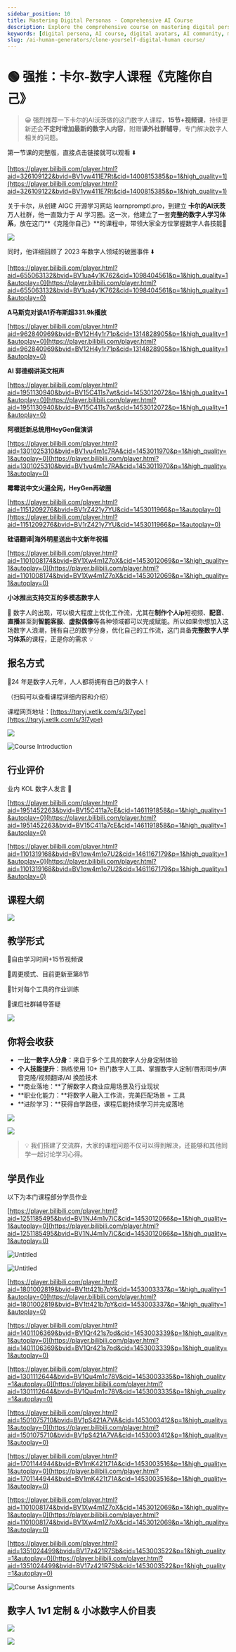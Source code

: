 ```yaml
---
sidebar_position: 10
title: Mastering Digital Personas - Comprehensive AI Course
description: Explore the comprehensive course on mastering digital personas with continuous updates and expert community support.
keywords: [digital persona, AI course, digital avatars, AI community, mastering digital personas]
slug: /ai-human-generators/clone-yourself-digital-human course/
---
```


# 🟢 强推：卡尔-数字人课程《克隆你自己》

> 😀 强烈推荐一下卡尔的AI沃茨做的这门数字人课程，**15节+视频课**，持续更新还会**不定时增加最新的数字人内容**，附赠**课外社群辅导**，专门解决数字人相关的问题。

第一节课的完整版，直接点击链接就可以观看 ⬇️

[https://player.bilibili.com/player.html?aid=326109122&bvid=BV1yw411E7Rt&cid=1400815385&p=1&high_quality=1](https://player.bilibili.com/player.html?aid=326109122&bvid=BV1yw411E7Rt&cid=1400815385&p=1&high_quality=1)

关于卡尔，从创建 AIGC 开源学习网站 learnpromptl.pro，到建立 **卡尔的AI沃茨** 万人社群，他一直致力于 AI 学习圈。这一次，他建立了一套**完整的数字人学习体系**，放在这门**《克隆你自己》**的课程中，带领大家全方位掌握数字人各技能💪

![](https://cdn.jsdelivr.net/gh/donttal/imgbed/img/46cc6dbbed8b0082dc136d332a2e928e.jpg)

同时，他详细回顾了 2023 年数字人领域的破圈事件 ⬇️

[https://player.bilibili.com/player.html?aid=655063132&bvid=BV1ua4y1K762&cid=1098404561&p=1&high_quality=1&autoplay=0](https://player.bilibili.com/player.html?aid=655063132&bvid=BV1ua4y1K762&cid=1098404561&p=1&high_quality=1&autoplay=0)

**A马斯克对谈A1乔布斯超331.9k播放**

[https://player.bilibili.com/player.html?aid=962840969&bvid=BV12H4y1r71p&cid=1314828905&p=1&high_quality=1&autoplay=0](https://player.bilibili.com/player.html?aid=962840969&bvid=BV12H4y1r71p&cid=1314828905&p=1&high_quality=1&autoplay=0)

**AI 郭德纲讲英文相声**

[https://player.bilibili.com/player.html?aid=1951130940&bvid=BV15C411s7wt&cid=1453012072&p=1&high_quality=1&autoplay=0](https://player.bilibili.com/player.html?aid=1951130940&bvid=BV15C411s7wt&cid=1453012072&p=1&high_quality=1&autoplay=0)

**阿根廷新总统用HeyGen做演讲**

[https://player.bilibili.com/player.html?aid=1301025310&bvid=BV1vu4m1c7RA&cid=1453011970&p=1&high_quality=1&autoplay=0](https://player.bilibili.com/player.html?aid=1301025310&bvid=BV1vu4m1c7RA&cid=1453011970&p=1&high_quality=1&autoplay=0)

**霉霉说中文火遍全网，HeyGen再破圈**

[https://player.bilibili.com/player.html?aid=1151209276&bvid=BV1rZ421y7YU&cid=1453011966&p=1&autoplay=0](https://player.bilibili.com/player.html?aid=1151209276&bvid=BV1rZ421y7YU&cid=1453011966&p=1&autoplay=0)

**硅语翻译|海外明星送出中文新年祝福**

[https://player.bilibili.com/player.html?aid=1101008174&bvid=BV1Xw4m1Z7oX&cid=1453012069&p=1&high_quality=1&autoplay=0](https://player.bilibili.com/player.html?aid=1101008174&bvid=BV1Xw4m1Z7oX&cid=1453012069&p=1&high_quality=1&autoplay=0)

**小冰推出支持交互的多模态数字人**

🤖️ 数字人的出现，可以极大程度上优化工作流，尤其在**制作个人ip**短视频、**配音**、**直播**甚至到**智能客服**、**虚拟偶像**等各种领域都可以完成赋能。所以如果你想加入这场数字人浪潮，拥有自己的数字分身，优化自己的工作流，这门具备**完整数字人学习体系**的课程，正是你的需求 💡

## 报名方式

🎉24 年是数字人元年，人人都将拥有自己的数字人！

（扫码可以查看课程详细内容和介绍）

课程网页地址：[https://tqryj.xetlk.com/s/3l7ype](https://tqryj.xetlk.com/s/3l7ype)

![](https://cdn.jsdelivr.net/gh/donttal/imgbed/img/4fd265eaf4ff7dd653c4899d4dcb4c1f.PNG)

![Course Introduction](https://cdn.jsdelivr.net/gh/donttal/imgbed/img/d935336c59e127b4ae95152c4147fc87.PNG)

## 行业评价

业内 KOL 数字人发言 💬

[https://player.bilibili.com/player.html?aid=1951452263&bvid=BV15C411a7cE&cid=1461191858&p=1&high_quality=1&autoplay=0](https://player.bilibili.com/player.html?aid=1951452263&bvid=BV15C411a7cE&cid=1461191858&p=1&high_quality=1&autoplay=0)

[https://player.bilibili.com/player.html?aid=1101319168&bvid=BV1qw4m1o7U2&cid=1461167179&p=1&high_quality=1&autoplay=0](https://player.bilibili.com/player.html?aid=1101319168&bvid=BV1qw4m1o7U2&cid=1461167179&p=1&high_quality=1&autoplay=0)

## 课程大纲

![](https://cdn.jsdelivr.net/gh/donttal/imgbed/img/4400ce9e20b5383c1b263eb25792422a.jpg)

## 教学形式

🌟自由学习时间+15节视频课

🌟周更模式、目前更新至第8节

🌟针对每个工具的作业训练

🌟课后社群辅导答疑

![](https://cdn.jsdelivr.net/gh/donttal/imgbed/img/22b5aa3c9769b1881b749669993a59c1.png)

## 你将会收获

- **一比一数字人分身**：来自于多个工具的数字人分身定制体验
- **个人技能提升**：熟练使用 10+ 热门数字人工具、掌握数字人定制/唇形同步/声音克隆/视频翻译/AI 换脸技术
- **商业落地：**了解数字人商业应用场景及行业现状
- **职业化能力：**将数字人融入工作流，完美匹配场景 + 工具
- **进阶学习：**获得自学路径，课程后能持续学习并完成落地

![](https://cdn.jsdelivr.net/gh/donttal/imgbed/img/97223d9f770ef0de580f3d6f2cf986e9.png)

![](https://cdn.jsdelivr.net/gh/donttal/imgbed/img/5363a6430811faa47f3b57cd6215d132.png)

>💡 我们搭建了交流群，大家的课程问题不仅可以得到解决，还能够和其他同学一起讨论学习心得。

## **学员作业**

以下为本门课程部分学员作业

[https://player.bilibili.com/player.html?aid=1251185495&bvid=BV1NJ4m1v7iC&cid=1453012066&p=1&high_quality=1&autoplay=0](https://player.bilibili.com/player.html?aid=1251185495&bvid=BV1NJ4m1v7iC&cid=1453012066&p=1&high_quality=1&autoplay=0)

![Untitled](https://cdn.jsdelivr.net/gh/donttal/imgbed/img/3fb963e8873fb89a16da4831f6fb9521.png)

![Untitled](https://cdn.jsdelivr.net/gh/donttal/imgbed/img/72207983bf507a8563d29df38ae427f3.png)

[https://player.bilibili.com/player.html?aid=1801002819&bvid=BV1tt421b7pY&cid=1453003337&p=1&high_quality=1&autoplay=0](https://player.bilibili.com/player.html?aid=1801002819&bvid=BV1tt421b7pY&cid=1453003337&p=1&high_quality=1&autoplay=0)

[https://player.bilibili.com/player.html?aid=1401106369&bvid=BV1Qr421s7pd&cid=1453003339&p=1&high_quality=1&autoplay=0](https://player.bilibili.com/player.html?aid=1401106369&bvid=BV1Qr421s7pd&cid=1453003339&p=1&high_quality=1&autoplay=0)

[https://player.bilibili.com/player.html?aid=1301112644&bvid=BV1Qu4m1c78V&cid=1453003335&p=1&high_quality=1&autoplay=0](https://player.bilibili.com/player.html?aid=1301112644&bvid=BV1Qu4m1c78V&cid=1453003335&p=1&high_quality=1&autoplay=0)

[https://player.bilibili.com/player.html?aid=1501075710&bvid=BV1pS421A7VA&cid=1453003412&p=1&high_quality=1&autoplay=0](https://player.bilibili.com/player.html?aid=1501075710&bvid=BV1pS421A7VA&cid=1453003412&p=1&high_quality=1&autoplay=0)

[https://player.bilibili.com/player.html?aid=1701144944&bvid=BV1mK421t71A&cid=1453003516&p=1&high_quality=1&autoplay=0](https://player.bilibili.com/player.html?aid=1701144944&bvid=BV1mK421t71A&cid=1453003516&p=1&high_quality=1&autoplay=0)

[https://player.bilibili.com/player.html?aid=1101008174&bvid=BV1Xw4m1Z7oX&cid=1453012069&p=1&high_quality=1&autoplay=0](https://player.bilibili.com/player.html?aid=1101008174&bvid=BV1Xw4m1Z7oX&cid=1453012069&p=1&high_quality=1&autoplay=0)

[https://player.bilibili.com/player.html?aid=1351024499&bvid=BV17z421R7Sb&cid=1453003522&p=1&high_quality=1&autoplay=0](https://player.bilibili.com/player.html?aid=1351024499&bvid=BV17z421R7Sb&cid=1453003522&p=1&high_quality=1&autoplay=0)

![Course Assignments](https://cdn.jsdelivr.net/gh/donttal/imgbed/img/5bd7e0a58d150caead9a3b888f724c39.JPG)

## **数字人 1v1 定制 & 小冰数字人价目表**

![](https://cdn.jsdelivr.net/gh/donttal/imgbed/img/67abc937a72b29f111328ea351194c1b.png)

![](https://cdn.jsdelivr.net/gh/donttal/imgbed/img/822a9d9ff22292b6ec2aa4aa8f8f09a0.png)